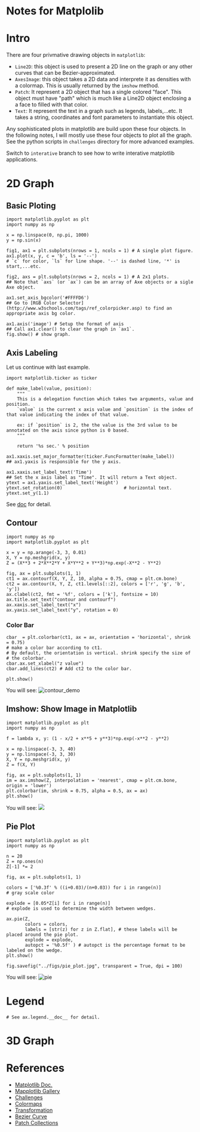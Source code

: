 # Notes for Matplolib

# Intro

There are four privmative drawing objects in `matplotlib`:

- `Line2D`: this object is used to present a 2D line on the graph or any other curves that can be Bezier-approximated.
- `AxesImage`: this object takes a 2D data and interprete it as densities with a colormap. This is usually returned by the `imshow` method.
- `Patch`: It represent a 2D object that has a single colored "face". This object must have "path" which is much like a Line2D object enclosing a a face to filled with that color.
- `Text`: It represent the text in a graph such as legends, labels,...etc. It takes a string, coordinates and font parameters to instantiate this object.

Any sophisticated plots in matplotlib are build upon these four objects. In the following notes, I will mostly use these four objects to plot all the graph. See the python scripts in `challenges` directory for more advanced examples.

Switch to `interative` branch to see how to write interative matplotlib applications.

# 2D Graph

## Basic Ploting

```{python}
import matplotlib.pyplot as plt
import numpy as np

x = np.linspace(0, np.pi, 1000)
y = np.sin(x)

fig1, ax1 = plt.subplots(nrows = 1, ncols = 1) # A single plot figure.
ax1.plot(x, y, c = 'b', ls = '--') 
# `c` for color, `ls` for line shape. '--' is dashed line, '*' is start,...etc.

fig2, axs = plt.subplots(nrows = 2, ncols = 1) # A 2x1 plots.
## Note that `axs` (or `ax`) can be an array of Axe objects or a sigle Axe object.

ax1.set_axis_bgcolor('#FFFFD6')
## Go to [RGB Color Selector](http://www.w3schools.com/tags/ref_colorpicker.asp) to find an appropriate axis bg color.

ax1.axis('image') # Setup the format of axis
## Call ax1.clear() to clear the graph in `ax1`.
fig.show() # show graph.
```

## Axis Labeling

Let us continue with last example.
```{python}
import matplotlib.ticker as ticker

def make_label(value, position):
    """
    This is a delegation function which takes two arguments, value and position.
    `value` is the current x axis value and `position` is the index of that value indicating the index of that value. 

    ex: if `position` is 2, the the value is the 3rd value to be annotated on the axis since python is 0 based.
    """

    return '%s sec.' % position

ax1.xaxis.set_major_formatter(ticker.FuncFormatter(make_label))
## ax1.yaxis is responsible for the y axis.

ax1.xaxis.set_label_text('Time')
## Set the x axis label as "Time". It will return a Text object.
ytext = ax1.yaxis.set_label_text('Height')
ytext.set_rotation(0)                       # horizontal text.
ytext.set_y(1.1)
```
See [doc](http://matplotlib.org/users/text_props.html) for detail.

## Contour

```{python}
import numpy as np
import matplotlib.pyplot as plt

x = y = np.arange(-3, 3, 0.01)
X, Y = np.meshgrid(x, y)
Z = (X**3 + 2*X**2*Y + X*Y**2 + Y**3)*np.exp(-X**2 - Y**2)

fig, ax = plt.subplots(1, 1)
ct1 = ax.contourf(X, Y, Z, 10, alpha = 0.75, cmap = plt.cm.bone)
ct2 = ax.contour(X, Y, Z, ct1.levels[::2], colors = ['r', 'g', 'b', 'y'])
ax.clabel(ct2, fmt = '%f', colors = ['k'], fontsize = 10)
ax.title.set_text("contour and contourf")
ax.xaxis.set_label_text("x")
ax.yaxis.set_label_text("y", rotation = 0)
```

### Color Bar

```{python}
cbar  = plt.colorbar(ct1, ax = ax, orientation = 'horizontal', shrink = 0.75) 
# make a color bar according to ct1.
# By default, the orientation is vertical. shrink specify the size of 
# the colorbar.
cbar.ax.set_xlabel("z value")
cbar.add_lines(ct2) # Add ct2 to the color bar.

plt.show()
```
You will see:
![contour_demo](figs/contour_demo.jpg)

## Imshow: Show Image in Matplotlib

```{python}
import matplotlib.pyplot as plt
import numpy as np

f = lambda x, y: (1 - x/2 + x**5 + y**3)*np.exp(-x**2 - y**2)

x = np.linspace(-3, 3, 40)
y = np.linspace(-3, 3, 30)
X, Y = np.meshgrid(x, y)
Z = f(X, Y)

fig, ax = plt.subplots(1, 1)
im = ax.imshow(Z, interpolation = 'nearest', cmap = plt.cm.bone, origin = 'lower')
plt.colorbar(im, shrink = 0.75, alpha = 0.5, ax = ax)
plt.show()
```

You will see:
![](figs/imshow.jpg)

## Pie Plot

```{python}
import matplotlib.pyplot as plt
import numpy as np

n = 20
Z = np.ones(n)
Z[-1] *= 2

fig, ax = plt.subplots(1, 1)

colors = ['%0.3f' % ((i+0.03)/(n+0.03)) for i in range(n)]
# gray scale color

explode = [0.05*Z[i] for i in range(n)]
# explode is used to determine the width between wedges.

ax.pie(Z, 
       colors = colors, 
       labels = [str(z) for z in Z.flat], # these labels will be placed around the pie plot.
       explode = explode,
       autopct = '%0.5f' ) # autopct is the percentage format to be labeled on the wedge. 
plt.show()

fig.savefig("../figs/pie_plot.jpg", transparent = True, dpi = 100)
```

You will see:
![pie](figs/pie_plot.jpg)
# Legend

```{python}
# See ax.legend.__doc__ for detail.
```

# 3D Graph


# References

- [Matplotlib Doc.](http://matplotlib.org/users/index.html)
- [Mapplotlib Gallery](http://matplotlib.org/gallery.html)
- [Challenges](http://www.labri.fr/perso/nrougier/teaching/matplotlib/#d-plots)
- [Colormaps](http://matplotlib.org/users/colormaps.html)
- [Transformation](http://matplotlib.org/users/transforms_tutorial.html)
- [Bezier Curve](https://en.wikipedia.org/wiki/B%C3%A9zier_curve)
- [Patch Collections](http://matplotlib.org/examples/api/patch_collection.html)
